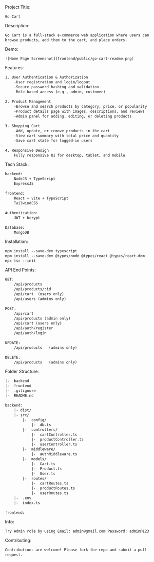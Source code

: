 Project Title:

    Go Cart

Description:

    Go Cart is a full-stack e-commerce web application where users can browse products, add them to the cart, and place orders.

Demo:

    ![Home Page Screenshot](frontend/public/go-cart-readme.png)

Features:

    1. User Authentication & Authorization
        -User registration and login/logout
        -Secure password hashing and validation
        -Role-based access (e.g., admin, customer)

    2. Product Management
        -Browse and search products by category, price, or popularity
        -Product details page with images, descriptions, and reviews
        -Admin panel for adding, editing, or deleting products

    3. Shopping Cart
        -Add, update, or remove products in the cart
        -View cart summary with total price and quantity
        -Save cart state for logged-in users

    4. Responsive Design
        Fully responsive UI for desktop, tablet, and mobile

Tech Stack:

    backend:
        NodeJS + TypeScript
        ExpressJS
        
    frontend:
        React + vite + TypeScript
        TailwindCSS

    Authentication:
        JWT + bcrypt
    
    Database:
        MongoDB

Installation:

    npm install --save-dev typescript
    npm install --save-dev @types/node @types/react @types/react-dom
    npx tsc --init

API End Points:

    GET:
        /api/products
        /api/products/:id
        /api/cart  (users only)
        /api/users (admins only)    

    POST:
        /api/cart
        /api/products (admin only)
        /api/cart (users only)
        /api/auth/register
        /api/auth/login

    UPDATE:
        /api/products   (admins only)

    DELETE:
        /api/products   (admins only)

Folder Structure:

    |-  backend
    |-  frontend
    |-  .gitignore
    |-  README.nd

    backend:
        |- dist/
        |- src/
            |-  config/
                |-  db.ts
            |-  controllers/
                |-  cartController.ts
                |-  productController.ts
                |-  userController.ts
            |-  middleware/
                |-  authMiddleware.ts
            |-  models/
                |-  Cart.ts
                |-  Product.ts
                |-  User.ts
            |-  routes/
                |-  cartRoutes.ts
                |-  productRoutes.ts
                |-  userRoutes.ts
        |-  .env
        |-  index.ts

    frontend:

Info:

    Try Admin role by using Email: admin@gmail.com Password: admin@123

Contributing:

    Contributions are welcome! Please fork the repo and submit a pull request.
